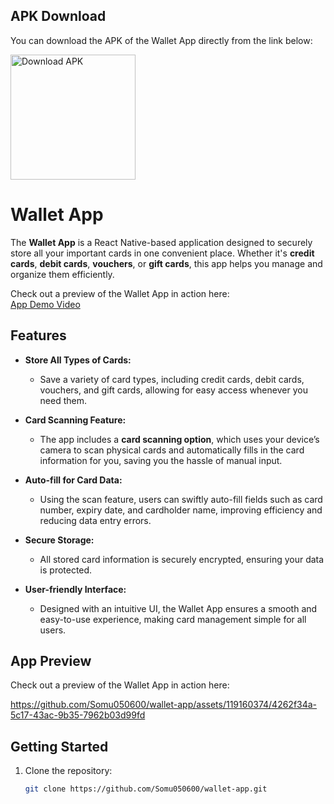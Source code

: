 ## APK Download

You can download the APK of the Wallet App directly from the link below:

<a href="https://expo.dev/artifacts/eas/opoHTr68BhGZQDPV4jRmUo.apk">
<img src="https://user-images.githubusercontent.com/114044633/223920025-83687de0-e463-4c5d-8122-e06e4bb7d40c.png" alt="Download APK" width="200" >
</a>

# Wallet App

The **Wallet App** is a React Native-based application designed to securely store all your important cards in one convenient place. Whether it's **credit cards**, **debit cards**, **vouchers**, or **gift cards**, this app helps you manage and organize them efficiently. 

Check out a preview of the Wallet App in action here:  
[App Demo Video](https://github.com/Somu050600/wallet-app/assets/119160374/4262f34a-5c17-43ac-9b35-7962b03d99fd)

## Features

- **Store All Types of Cards:**
  - Save a variety of card types, including credit cards, debit cards, vouchers, and gift cards, allowing for easy access whenever you need them.
  
- **Card Scanning Feature:**
  - The app includes a **card scanning option**, which uses your device’s camera to scan physical cards and automatically fills in the card information for you, saving you the hassle of manual input.
  
- **Auto-fill for Card Data:**
  - Using the scan feature, users can swiftly auto-fill fields such as card number, expiry date, and cardholder name, improving efficiency and reducing data entry errors.
  
- **Secure Storage:**
  - All stored card information is securely encrypted, ensuring your data is protected.

- **User-friendly Interface:**
  - Designed with an intuitive UI, the Wallet App ensures a smooth and easy-to-use experience, making card management simple for all users.


## App Preview

Check out a preview of the Wallet App in action here:

https://github.com/Somu050600/wallet-app/assets/119160374/4262f34a-5c17-43ac-9b35-7962b03d99fd


## Getting Started

1. Clone the repository:
   ```bash
   git clone https://github.com/Somu050600/wallet-app.git

